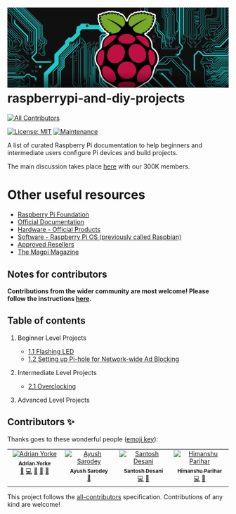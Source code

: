 # <img src="img/RaspberryPiAndDIYProjectLogo.png" width="850"/><br>raspberrypi-and-diy-projects
<!-- ALL-CONTRIBUTORS-BADGE:START - Do not remove or modify this section -->
[![All Contributors](https://img.shields.io/badge/all_contributors-4-orange.svg?style=flat-square)](#contributors-)
<!-- ALL-CONTRIBUTORS-BADGE:END -->

[![License: MIT](https://img.shields.io/badge/License-MIT-yellow.svg)](https://opensource.org/licenses/MIT)
[![Maintenance](https://img.shields.io/badge/Maintained%3F-yes-green.svg)](https://github.com/adrianyorke)

A list of curated Raspberry Pi documentation to help beginners and intermediate users configure Pi devices and build projects.

The main discussion takes place [here](https://www.facebook.com/groups/RaspberryPiandDIY) with our 300K members.

# Other useful resources
* [Raspberry Pi Foundation](https://www.raspberrypi.org/)
* [Official Documentation](https://www.raspberrypi.com/documentation/)
* [Hardware - Official Products](https://www.raspberrypi.org/products/)
* [Software - Raspberry Pi OS (previously called Raspbian)](https://www.raspberrypi.org/software/)
* [Approved Resellers](https://www.raspberrypi.com/resellers/)
* [The Magpi Magazine](https://magpi.raspberrypi.com/)

## Notes for contributors
**Contributions from the wider community are most welcome! Please follow the instructions [here](https://github.com/ayushsarode/raspberrypi-and-diy-projects/blob/master/CONTRIBUTING.md).**


## Table of contents
1. Beginner Level Projects<br>
   * [1.1 Flashing LED](docs/section_01/project_01_01.md)<br>
   * [1.2 Setting up Pi-hole for Network-wide Ad Blocking](docs/section_01/project_01_02.md)<br>

2. Intermediate Level Projects<br>
   * [2.1 Overclocking](docs/section_02/project_02_01.md)<br>

3. Advanced Level Projects<br>

## Contributors ✨

Thanks goes to these wonderful people ([emoji key](https://allcontributors.org/docs/en/emoji-key)):
<!-- ALL-CONTRIBUTORS-LIST:START - Do not remove or modify this section -->
<!-- prettier-ignore-start -->
<!-- markdownlint-disable -->
<table>
  <tbody>
    <tr>
      <td align="center" valign="top" width="14.28%"><a href="https://github.com/adrianyorke"><img src="https://avatars.githubusercontent.com/u/30093433?v=4?s=100" width="100px;" alt="Adrian Yorke"/><br /><sub><b>Adrian Yorke</b></sub></a><br /><a href="#maintenance-adrianyorke" title="Maintenance">🚧</a> <a href="https://github.com/adrianyorke/raspberrypi-and-diy-projects/commits?author=adrianyorke" title="Code">💻</a> <a href="https://github.com/adrianyorke/raspberrypi-and-diy-projects/commits?author=adrianyorke" title="Documentation">📖</a> <a href="#ideas-adrianyorke" title="Ideas, Planning, & Feedback">🤔</a> <a href="https://github.com/adrianyorke/raspberrypi-and-diy-projects/pulls?q=is%3Apr+reviewed-by%3Aadrianyorke" title="Reviewed Pull Requests">👀</a></td>
      <td align="center" valign="top" width="14.28%"><a href="https://github.com/ayushsarode"><img src="https://avatars.githubusercontent.com/u/72145248?v=4?s=100" width="100px;" alt="Ayush Sarodey"/><br /><sub><b>Ayush Sarodey</b></sub></a><br /><a href="https://github.com/adrianyorke/raspberrypi-and-diy-projects/commits?author=ayushsarode" title="Documentation">📖</a></td>
      <td align="center" valign="top" width="14.28%"><a href="https://github.com/sdesani"><img src="https://avatars.githubusercontent.com/u/10603196?v=4?s=100" width="100px;" alt="Santosh Desani"/><br /><sub><b>Santosh Desani</b></sub></a><br /><a href="https://github.com/adrianyorke/raspberrypi-and-diy-projects/commits?author=sdesani" title="Code">💻</a> <a href="#maintenance-sdesani" title="Maintenance">🚧</a></td>
      <td align="center" valign="top" width="14.28%"><a href="https://github.com/Pariharx7"><img src="https://avatars.githubusercontent.com/u/94682026?v=4?s=100" width="100px;" alt="Himanshu Parihar"/><br /><sub><b>Himanshu Parihar</b></sub></a><br /><a href="https://github.com/adrianyorke/raspberrypi-and-diy-projects/commits?author=Pariharx7" title="Code">💻</a> <a href="#maintenance-Pariharx7" title="Maintenance">🚧</a></td>
    </tr>
  </tbody>
</table>

<!-- markdownlint-restore -->
<!-- prettier-ignore-end -->

<!-- ALL-CONTRIBUTORS-LIST:END -->

This project follows the [all-contributors](https://github.com/all-contributors/all-contributors) specification. Contributions of any kind are welcome!
